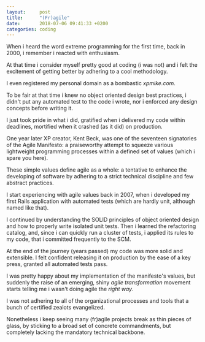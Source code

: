```yaml
---
layout:     post
title:      "(Fr)agile"
date:       2018-07-06 09:41:33 +0200
categories: coding
---
```


When i heard the word extreme programming for the first time, back in 2000, i remember i reacted with enthusiasm.

At that time i consider myself pretty good at coding (i was not) and i felt the excitement of getting better by adhering to a cool methodology.

I even registered my personal domain as a bombastic *xpmike.com*.

To be fair at that time i knew no object oriented design best practices, i didn't put any automated test to the code i wrote, nor i enforced any design concepts before writing it.

I just took pride in what i did, gratified when i delivered my code within deadlines, mortified when it crashed (as it did) on production.

One year later XP creator, Kent Beck, was one of the seventeen signatories of the Agile Manifesto: a praiseworthy attempt to squeeze various lightweight programming processes within a defined set of values (which i spare you here).

These simple values define agile as a whole: a tentative to enhance the developing of software by adhering to a strict technical discipline and few abstract practices.

I start experiencing with agile values back in 2007, when i developed my first Rails application with automated tests (which are hardly unit, although named like that).

I continued by understanding the SOLID principles of object oriented design and how to properly write isolated unit tests. Then i learned the refactoring catalog, and, since i can quickly run a cluster of tests, i applied its rules to my code, that i committed frequently to the SCM.

At the end of the journey (years passed) my code was more solid and extensible. I felt confident releasing it on production by the ease of a key press, granted all automated tests pass.

I was pretty happy about my implementation of the manifesto's values, but suddenly the raise of an emerging, shiny *agile transformation* movement starts telling me i wasn't doing agile the *right way*.

I was not adhering to all of the organizational processes and tools that a bunch of certified zealots evangelized.

Nonetheless i keep seeing many (fr)agile projects break as thin pieces of glass, by sticking to a broad set of concrete commandments, but completely lacking the mandatory technical backbone.
